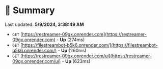 # 📖 Summary
Last updated: **5/9/2024, 3:38:49 AM**

- `GET` [https://restreamer-09gx.onrender.com](https://restreamer-09gx.onrender.com) - **Up** (274ms)
- `GET` [https://filestreambot-b5k6.onrender.com/](https://filestreambot-b5k6.onrender.com/) - **Up** (260ms)
- `GET` [https://restreamer-09gx.onrender.com/ui](https://restreamer-09gx.onrender.com/ui) - **Up** (623ms)
